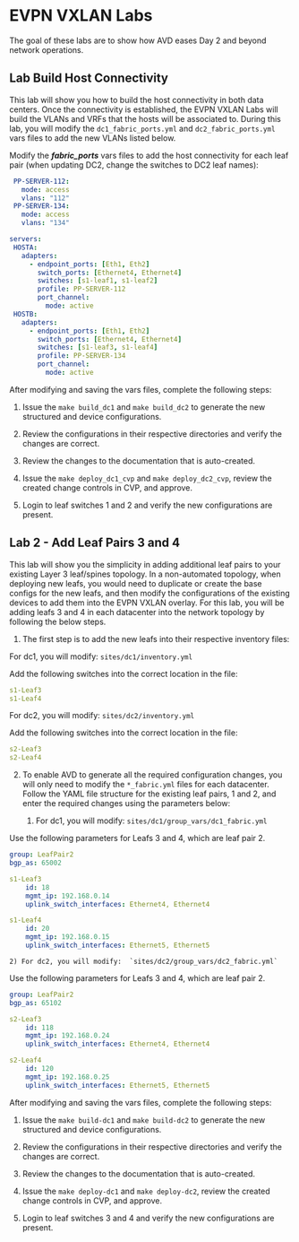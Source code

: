 # EVPN VXLAN Labs

The goal of these labs are to show how AVD eases Day 2 and beyond network operations. 

## Lab Build Host Connectivity

This lab will show you how to build the host connectivity in both data centers. Once the connectivity is established, the EVPN VXLAN Labs will build the VLANs and VRFs that the hosts will be associated to.  During this lab, you will modify the `dc1_fabric_ports.yml` and `dc2_fabric_ports.yml` vars files to add the new VLANs listed below.  

Modify the ***fabric_ports*** vars files to add the host connectivity for each leaf pair (when updating DC2, change the switches to DC2 leaf names):

```yaml
 PP-SERVER-112:
   mode: access
   vlans: "112"
 PP-SERVER-134:
   mode: access
   vlans: "134"

servers:
 HOSTA:
   adapters:
     - endpoint_ports: [Eth1, Eth2]
       switch_ports: [Ethernet4, Ethernet4]
       switches: [s1-leaf1, s1-leaf2]
       profile: PP-SERVER-112
       port_channel:
         mode: active
 HOSTB:
   adapters:
     - endpoint_ports: [Eth1, Eth2]
       switch_ports: [Ethernet4, Ethernet4]
       switches: [s1-leaf3, s1-leaf4]
       profile: PP-SERVER-134
       port_channel:
         mode: active  
```

After modifying and saving the vars files, complete the following steps:

1) Issue the `make build_dc1` and `make build_dc2` to generate the new structured and device configurations.

2) Review the configurations in their respective directories and verify the changes are correct.

3) Review the changes to the documentation that is auto-created.

4) Issue the `make deploy_dc1_cvp` and `make deploy_dc2_cvp`, review the created change controls in CVP, and approve.

5) Login to leaf switches 1 and 2 and verify the new configurations are present.

## Lab 2 - Add Leaf Pairs 3 and 4

This lab will show you the simplicity in adding additional leaf pairs to your existing Layer 3 leaf/spines topology.  In a non-automated topology, when deploying new leafs, you would need to duplicate or create the base configs for the new leafs, and then modify the configurations of the existing devices to add them into the EVPN VXLAN overlay.  For this lab, you will be adding leafs 3 and 4 in each datacenter into the network topology by following the below steps.

1) The first step is to add the new leafs into their respective inventory files:

For dc1, you will modify:  `sites/dc1/inventory.yml`

Add the following switches into the correct location in the file:

```yaml
s1-Leaf3
s1-Leaf4
```

For dc2, you will modify:  `sites/dc2/inventory.yml`

Add the following switches into the correct location in the file:

```yaml
s2-Leaf3
s2-Leaf4
```

2) To enable AVD to generate all the required configuration changes, you will only need to modify the `*_fabric.yml` files for each datacenter.  Follow the  YAML file structure for the existing leaf pairs, 1 and 2, and enter the required changes using the parameters below:

    1) For dc1, you will modify:  `sites/dc1/group_vars/dc1_fabric.yml`

Use the following parameters for Leafs 3 and 4, which are leaf pair 2.

```yaml
group: LeafPair2
bgp_as: 65002

s1-Leaf3
    id: 18
    mgmt_ip: 192.168.0.14
    uplink_switch_interfaces: Ethernet4, Ethernet4

s1-Leaf4
    id: 20
    mgmt_ip: 192.168.0.15
    uplink_switch_interfaces: Ethernet5, Ethernet5
```

    2) For dc2, you will modify:  `sites/dc2/group_vars/dc2_fabric.yml`

Use the following parameters for Leafs 3 and 4, which are leaf pair 2.

```yaml
group: LeafPair2
bgp_as: 65102

s2-Leaf3
    id: 118
    mgmt_ip: 192.168.0.24
    uplink_switch_interfaces: Ethernet4, Ethernet4

s2-Leaf4
    id: 120
    mgmt_ip: 192.168.0.25
    uplink_switch_interfaces: Ethernet5, Ethernet5
```

After modifying and saving the vars files, complete the following steps:

1) Issue the `make build-dc1` and `make build-dc2` to generate the new structured and device configurations.

2) Review the configurations in their respective directories and verify the changes are correct.  

3) Review the changes to the documentation that is auto-created.

4) Issue the `make deploy-dc1` and `make deploy-dc2`, review the created change controls in CVP, and approve.

5) Login to leaf switches 3 and 4 and verify the new configurations are present.
